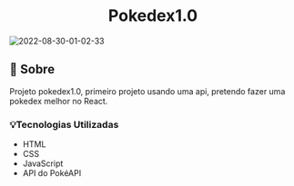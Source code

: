  <h1 align="center"> Pokedex1.0 </h1>
 
 ![2022-08-30-01-02-33](https://user-images.githubusercontent.com/54481998/187346853-bc021dba-aa3b-4afc-9737-65c61a450001.gif)

## 📕 Sobre 
  Projeto pokedex1.0, primeiro projeto usando uma api, pretendo fazer uma pokedex melhor no React. 
  
  ### 💡Tecnologias Utilizadas
- HTML
- CSS
- JavaScript
- API do PokéAPI
